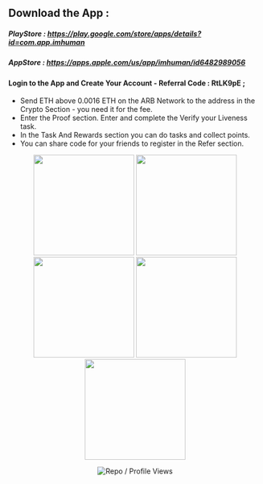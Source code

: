 ## Download the App : 

##### PlayStore : https://play.google.com/store/apps/details?id=com.app.imhuman
##### AppStore : https://apps.apple.com/us/app/imhuman/id6482989056

#### Login to the App and Create Your Account - Referral Code : RtLK9pE ; 

- Send ETH above 0.0016 ETH on the ARB Network to the address in the Crypto Section - you need it for the fee.
- Enter the Proof section. Enter and complete the Verify your Liveness task.
- In the Task And Rewards section you can do tasks and collect points.
- You can share code for your friends to register in the Refer section.
 
<p align="center">
    <img src="https://github.com/user-attachments/assets/11830dd1-f5b7-4efe-93cc-592c69dbfe75" width="200">
    <img src="https://github.com/user-attachments/assets/5439ae98-bfe2-4bba-bef4-26170fad8139" width="200">
    <img src="https://github.com/user-attachments/assets/b69b16cf-a0ce-48af-a049-fc089e8d37fc" width="200">
    <img src="https://github.com/user-attachments/assets/900e8dee-32ee-46c7-8c92-77c72ced356c" width="200">
    <img src="https://github.com/user-attachments/assets/ffa2eb07-d362-417c-9609-63f5114cab68" width="200">
</p>


<p align="center">
  <img src="https://komarev.com/ghpvc/?username=FurkanL0&style=flat-square&color=brightgreen&label=Profile+Views+/+Repo+Views+" alt="Repo / Profile Views" />
</p>
